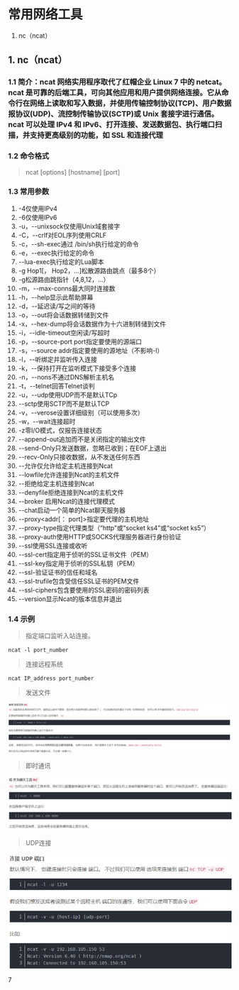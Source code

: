 # 常用网络工具

1. nc（ncat）

## 1. nc（ncat）

### 1.1 简介：ncat 网络实用程序取代了红帽企业 Linux 7 中的 netcat。ncat 是可靠的后端工具，可向其他应用和用户提供网络连接。它从命令行在网络上读取和写入数据，并使用传输控制协议(TCP)、用户数据报协议(UDP)、流控制传输协议(SCTP)或 Unix 套接字进行通信。ncat 可以处理 IPv4 和 IPv6、打开连接、发送数据包、执行端口扫描，并支持更高级别的功能，如 SSL 和连接代理

### 1.2 命令格式

> ncat [options] [hostname] [port]

### 1.3 常用参数

1. -4仅使用IPv4
2. -6仅使用IPv6
3. -u，--unixsock仅使用Unix域套接字
4. -C，--crlf对EOL序列使用CRLF
5. -c，--sh-exec<Command>通过 /bin/sh执行给定的命令
6. -e，--exec<Command>执行给定的命令
7. --lua-exec<filename>执行给定的Lua脚本
8. -g Hop1[， Hop2，…]松散源路由跳点（最多8个）
9. -g<n>松源路由跳指针（4,8,12，…）
10. -m，--max-conns<n>最大同时连接数
11. -h，--help显示此帮助屏幕
12. -d，--延迟<time>读/写之间的等待
13. -o，--out<filename>将会话数据转储到文件
14. -x，--hex-dump<filename>将会话数据作为十六进制转储到文件
15. -i，--idle-timeout<time>空闲读/写超时
16. -p，--source-port port指定要使用的源端口
17. -s，--source addr指定要使用的源地址（不影响-l）
18. -l，--听绑定并监听传入连接
19. -k，--保持打开在监听模式下接受多个连接
20. -n，--nons不通过DNS解析主机名
21. -t，--telnet回答Telnet谈判
22. -u，--udp使用UDP而不是默认TCp
23. --sctp使用SCTP而不是默认TCP
24. -v，--verose设置详细级别（可以使用多次）
25. -w，--wait<time>连接超时
26. -z零I/O模式，仅报告连接状态
27. --append-out追加而不是关闭指定的输出文件
28. --send-Only只发送数据，忽略已收到；在EOF上退出
29. --recv-Only只接收数据，从不发送任何东西
30. --允许仅允许给定主机连接到Ncat
31. --lowfile允许连接到Ncat的主机文件
32. --拒绝给定主机连接到Ncat
33. --denyfile拒绝连接到Ncat的主机文件
34. --broker  启用Ncat的连接代理模式
35. --chat启动一个简单的Ncat聊天服务器
36. --proxy<addr[： port]>指定要代理的主机地址
37. --proxy-type<type>指定代理类型（“http”或“socket ks4”或“socket ks5”）    
38. --proxy-auth<auth>使用HTTP或SOCKS代理服务器进行身份验证
39. --ssl使用SSL连接或收听
40. --ssl-cert指定用于侦听的SSL证书文件（PEM）
41. --ssl-key指定用于侦听的SSL私钥（PEM）
42. --ssl-验证证书的信任和域名
43. --ssl-trufile包含受信任SSL证书的PEM文件
44. --ssl-ciphers包含要使用的SSL密码的密码列表
45. --version显示Ncat的版本信息并退出

### 1.4 示例

> 指定端口监听入站连接。
```
ncat -l port_number
```
> 连接远程系统
```
ncat IP_address port_number
```
> 发送文件

![Alt text](image.png)

> 即时通讯

![Alt text](image-1.png)

> UDP连接

![Alt text](image-2.png)
7
